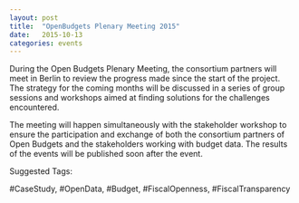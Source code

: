 ```yaml
---
layout: post
title:  "OpenBudgets Plenary Meeting 2015"
date:   2015-10-13
categories: events
---
```

During the Open Budgets Plenary Meeting, the consortium partners will meet in Berlin to review the progress made since the start of the project. The strategy for the coming months will be discussed in a series of group sessions and workshops aimed at finding solutions for the challenges encountered. 

The meeting will happen simultaneously with the stakeholder workshop to ensure the participation and exchange of both the consortium partners of Open Budgets and the stakeholders working with budget data. The results of the events will be published soon after the event. 

Suggested Tags:

 #CaseStudy, #OpenData, #Budget, #FiscalOpenness, #FiscalTransparency